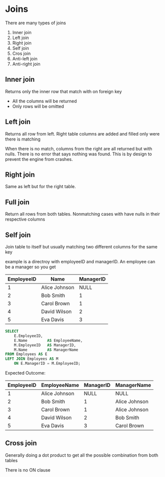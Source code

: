 # Joins

There are many types of joins

1. Inner join
2. Left join
3. Right join
4. Self join
5. Cros join
6. Anti-left join
7. Anti-right join

## Inner join

Returns only the inner row that match with on foreign key

- All the columns will be returned
- Only rows will be omitted

## Left join

Returns all row from left.
Right table columns are added and filled only were there is matching

When there is no match, columns from the right are all returned but with nulls. There is no error that says nothing was found. This is by design to prevent the engine from crashes.

## Right join

Same as left but for the right table.

## Full join

Return all rows from both tables.
Nonmatching cases with have nulls in their respective columns

## Self join

Join table to itself but usually matching two different columns for the same key

example is a directroy with employeeID and managerID. An employee can be a manager so you get

| EmployeeID | Name          | ManagerID |
| ---------- | ------------- | --------- |
| 1          | Alice Johnson | NULL      |
| 2          | Bob Smith     | 1         |
| 3          | Carol Brown   | 1         |
| 4          | David Wilson  | 2         |
| 5          | Eva Davis     | 3         |

```sql
SELECT
    E.EmployeeID,
    E.Name         AS EmployeeName,
    M.EmployeeID   AS ManagerID,
    M.Name         AS ManagerName
FROM Employees AS E
LEFT JOIN Employees AS M
    ON E.ManagerID = M.EmployeeID;
```

Expected Outcome:

| EmployeeID | EmployeeName  | ManagerID | ManagerName   |
| ---------- | ------------- | --------- | ------------- |
| 1          | Alice Johnson | NULL      | NULL          |
| 2          | Bob Smith     | 1         | Alice Johnson |
| 3          | Carol Brown   | 1         | Alice Johnson |
| 4          | David Wilson  | 2         | Bob Smith     |
| 5          | Eva Davis     | 3         | Carol Brown   |

## Cross join

Generally doing a dot product to get all the possible combination from both tables

There is no ON clause
